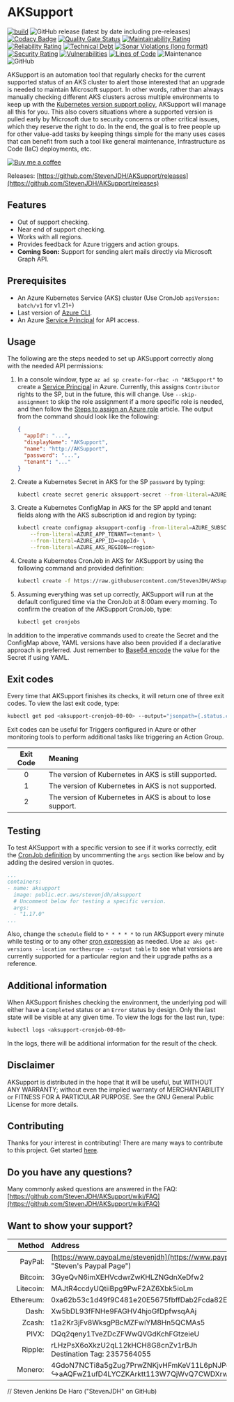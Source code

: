 # AKSupport

[![build](https://github.com/StevenJDH/AKSupport/actions/workflows/dotnet-sonar-container-workflow.yml/badge.svg?branch=main)](https://github.com/StevenJDH/AKSupport/actions/workflows/dotnet-sonar-container-workflow.yml)
![GitHub release (latest by date including pre-releases)](https://img.shields.io/github/v/release/StevenJDH/AKSupport?include_prereleases)
[![Codacy Badge](https://app.codacy.com/project/badge/Grade/15ee917d85e94a3a95f213f923a0b7ba)](https://www.codacy.com/gh/StevenJDH/AKSupport/dashboard?utm_source=github.com&amp;utm_medium=referral&amp;utm_content=StevenJDH/AKSupport&amp;utm_campaign=Badge_Grade)
[![Quality Gate Status](https://sonarcloud.io/api/project_badges/measure?project=StevenJDH_AKSupport&metric=alert_status)](https://sonarcloud.io/dashboard?id=StevenJDH_AKSupport)
[![Maintainability Rating](https://sonarcloud.io/api/project_badges/measure?project=StevenJDH_AKSupport&metric=sqale_rating)](https://sonarcloud.io/dashboard?id=StevenJDH_AKSupport)
[![Reliability Rating](https://sonarcloud.io/api/project_badges/measure?project=StevenJDH_AKSupport&metric=reliability_rating)](https://sonarcloud.io/dashboard?id=StevenJDH_AKSupport)
[![Technical Debt](https://sonarcloud.io/api/project_badges/measure?project=StevenJDH_AKSupport&metric=sqale_index)](https://sonarcloud.io/dashboard?id=StevenJDH_AKSupport)
[![Sonar Violations (long format)](https://img.shields.io/sonar/violations/StevenJDH_AKSupport?format=long&server=https%3A%2F%2Fsonarcloud.io)](https://sonarcloud.io/dashboard?id=StevenJDH_AKSupport)
[![Security Rating](https://sonarcloud.io/api/project_badges/measure?project=StevenJDH_AKSupport&metric=security_rating)](https://sonarcloud.io/dashboard?id=StevenJDH_AKSupport)
[![Vulnerabilities](https://sonarcloud.io/api/project_badges/measure?project=StevenJDH_AKSupport&metric=vulnerabilities)](https://sonarcloud.io/dashboard?id=StevenJDH_AKSupport)
[![Lines of Code](https://sonarcloud.io/api/project_badges/measure?project=StevenJDH_AKSupport&metric=ncloc)](https://sonarcloud.io/dashboard?id=StevenJDH_AKSupport)
![Maintenance](https://img.shields.io/maintenance/yes/2021)
![GitHub](https://img.shields.io/github/license/StevenJDH/AKSupport)

AKSupport is an automation tool that regularly checks for the current supported status of an AKS cluster to alert those interested that an upgrade is needed to maintain Microsoft support. In other words, rather than always manually checking different AKS clusters across multiple environments to keep up with the [Kubernetes version support policy](https://docs.microsoft.com/en-us/azure/aks/supported-kubernetes-versions#kubernetes-version-support-policy), AKSupport will manage all this for you. This also covers situations where a supported version is pulled early by Microsoft due to security concerns or other critical issues, which they reserve the right to do. In the end, the goal is to free people up for other value-add tasks by keeping things simple for the many uses cases that can benefit from such a tool like general maintenance, Infrastructure as Code (IaC) deployments, etc.

[![Buy me a coffee](https://img.shields.io/static/v1?label=Buy%20me%20a&message=coffee&color=important&style=flat&logo=buy-me-a-coffee&logoColor=white)](https://www.buymeacoffee.com/stevenjdh)

Releases: [https://github.com/StevenJDH/AKSupport/releases](https://github.com/StevenJDH/AKSupport/releases)

## Features
* Out of support checking.
* Near end of support checking.
* Works with all regions.
* Provides feedback for Azure triggers and action groups.
* **Coming Soon:** Support for sending alert mails directly via Microsoft Graph API.  

## Prerequisites
* An Azure Kubernetes Service (AKS) cluster (Use CronJob `apiVersion: batch/v1` for v1.21+)
* Last version of [Azure CLI](https://docs.microsoft.com/en-us/cli/azure/install-azure-cli).
* An Azure [Service Principal](https://docs.microsoft.com/en-us/cli/azure/ad/sp?view=azure-cli-latest#az_ad_sp_create_for_rbac) for API access.

## Usage
The following are the steps needed to set up AKSupport correctly along with the needed API permissions:

1. In a console window, type `az ad sp create-for-rbac -n "AKSupport"` to create a [Service Principal](https://docs.microsoft.com/en-us/cli/azure/ad/sp?view=azure-cli-latest#az_ad_sp_create_for_rbac) in Azure. Currently, this assigns `Contributor` rights to the SP, but in the future, this will change. Use `--skip-assignment` to skip the role assignment if a more specific role is needed, and then follow the [Steps to assign an Azure role](https://docs.microsoft.com/en-us/azure/role-based-access-control/role-assignments-steps) article. The output from the command should look like the following:

   ```json
   {
     "appId": "...",
     "displayName": "AKSupport",
     "name": "http://AKSupport",
     "password": "...",
     "tenant": "..."
   }
   ```

2. Create a Kubernetes Secret in AKS for the SP `password` by typing:

   ```bash
   kubectl create secret generic aksupport-secret --from-literal=AZURE_APP_PASSWORD=<password>
   ```

3. Create a Kubernetes ConfigMap in AKS for the SP appId and tenant fields along with the AKS subscription id and region by typing:

   ```bash
   kubectl create configmap aksupport-config -from-literal=AZURE_SUBSCRIPTION_ID=<subscriptionId> \
       --from-literal=AZURE_APP_TENANT=<tenant> \
       --from-literal=AZURE_APP_ID=<appId> \
       --from-literal=AZURE_AKS_REGION=<region>
   ```

4. Create a Kubernetes CronJob in AKS for AKSupport by using the following command and provided definition:

   ```bash
   kubectl create -f https://raw.githubusercontent.com/StevenJDH/AKSupport/main/YAML/aksupport-cronjob.yaml
   ```

5. Assuming everything was set up correctly, AKSupport will run at the default configured time via the CronJob at 8:00am every morning. To confirm the creation of the AKSupport CronJob, type:

   ```bash
   kubectl get cronjobs
   ```
In addition to the imperative commands used to create the Secret and the ConfigMap above, YAML versions have also been provided if a declarative approach is preferred. Just remember to [Base64 encode](https://www.base64encode.net/) the value for the Secret if using YAML.

## Exit codes
Every time that AKSupport finishes its checks, it will return one of three exit codes. To view the last exit code, type:

```bash
kubectl get pod <aksupport-cronjob-00-00> --output="jsonpath={.status.containerStatuses[].state.terminated.exitCode}"
```

Exit codes can be useful for Triggers configured in Azure or other monitoring tools to perform additional tasks like triggering an Action Group.

|Exit Code  |Meaning                                                                       
|:---------:|:--------------
|0          |The version of Kubernetes in AKS is still supported.
|1          |The version of Kubernetes in AKS is not supported.
|2          |The version of Kubernetes in AKS is about to lose support.

## Testing
To test AKSupport with a specific version to see if it works correctly, edit the [CronJob definition](https://raw.githubusercontent.com/StevenJDH/AKSupport/main/YAML/aksupport-cronjob.yaml) by uncommenting the `args` section like below and by adding the desired version in quotes.

```yaml
...
containers:
- name: aksupport
  image: public.ecr.aws/stevenjdh/aksupport
  # Uncomment below for testing a specific version.
  args:
  - "1.17.0"
...
```

Also, change the `schedule` field to `* * * * *` to run AKSupport every minute while testing or to any other [cron expression](https://crontab.guru/) as needed. Use `az aks get-versions --location northeurope --output table` to see what versions are currently supported for a particular region and their upgrade paths as a reference.

## Additional information
When AKSupport finishes checking the environment, the underlying pod will either have a `Completed` status or an `Error` status by design. Only the last state will be visible at any given time. To view the logs for the last run, type:

```bash
kubectl logs <aksupport-cronjob-00-00>
```

In the logs, there will be additional information for the result of the check.

## Disclaimer
AKSupport is distributed in the hope that it will be useful, but WITHOUT ANY WARRANTY; without even the implied warranty of MERCHANTABILITY or FITNESS FOR A PARTICULAR PURPOSE. See the GNU General Public License for more details.

## Contributing
Thanks for your interest in contributing! There are many ways to contribute to this project. Get started [here](https://github.com/StevenJDH/.github/blob/main/docs/CONTRIBUTING.md).

## Do you have any questions?
Many commonly asked questions are answered in the FAQ:
[https://github.com/StevenJDH/AKSupport/wiki/FAQ](https://github.com/StevenJDH/AKSupport/wiki/FAQ)

## Want to show your support?

|Method       | Address                                                                                                    |
|------------:|:-----------------------------------------------------------------------------------------------------------|
|PayPal:      | [https://www.paypal.me/stevenjdh](https://www.paypal.me/stevenjdh "Steven's Paypal Page")                  |
|Bitcoin:     | 3GyeQvN6imXEHVcdwrZwKHLZNGdnXeDfw2                                                                         |
|Litecoin:    | MAJtR4ccdyUQtiiBpg9PwF2AZ6Xbk5ioLm                                                                         |
|Ethereum:    | 0xa62b53c1d49f9C481e20E5675fbffDab2Fcda82E                                                                 |
|Dash:        | Xw5bDL93fFNHe9FAGHV4hjoGfDpfwsqAAj                                                                         |
|Zcash:       | t1a2Kr3jFv8WksgPBcMZFwiYM8Hn5QCMAs5                                                                        |
|PIVX:        | DQq2qeny1TveZDcZFWwQVGdKchFGtzeieU                                                                         |
|Ripple:      | rLHzPsX6oXkzU2qL12kHCH8G8cnZv1rBJh<br />Destination Tag: 2357564055                                        |
|Monero:      | 4GdoN7NCTi8a5gZug7PrwZNKjvHFmKeV11L6pNJPgj5QNEHsN6eeX3D<br />&#8618;aAQFwZ1ufD4LYCZKArktt113W7QjWvQ7CWDXrwM8yCGgEdhV3Wt|


// Steven Jenkins De Haro ("StevenJDH" on GitHub)
